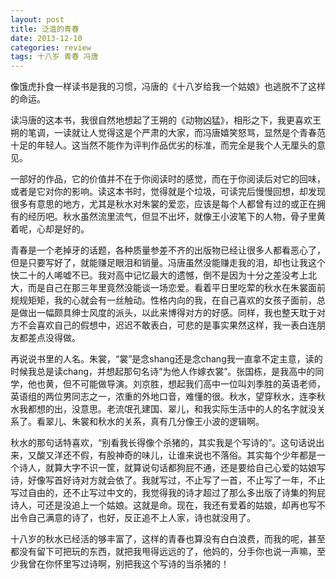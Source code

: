 ```yaml
---
layout: post
title: 泛滥的青春
date: 2013-12-10
categories: review
tags: 十八岁 青春 冯唐
---
```


像饿虎扑食一样读书是我的习惯，冯唐的《十八岁给我一个姑娘》也逃脱不了这样的命运。

读冯唐的这本书，我很自然地想起了王朔的《动物凶猛》，相形之下，我更喜欢王朔的笔调，一读就让人觉得这是个严肃的大家，而冯唐嬉笑怒骂，显然是个青春范十足的年轻人。这当然不能作为评判作品优劣的标准，而完全是我个人无厘头的意见。

一部好的作品，它的价值并不在于你阅读时的感觉，而在于你阅读后对它的回味，或者是它对你的影响。读这本书时，觉得就是个垃圾，可读完后慢慢回想，却发现很多有意思的地方，尤其是秋水对朱裳的爱恋，应该是每个人都曾有过的或正在拥有的经历吧。秋水虽然流里流气，但显不出坏，就像王小波笔下的人物，骨子里黄着呢，心却是好的。

青春是一个老掉牙的话题，各种质量参差不齐的出版物已经让很多人都看恶心了，但是只要写好了，就能赚足眼泪和销量。冯唐虽然没能赚走我的泪，却也让我这个快二十的人唏嘘不已。我对高中记忆最大的遗憾，倒不是因为十分之差没考上北大，而是自己在那三年里竟然没能谈一场恋爱。看着平日里吃荤的秋水在朱裳面前规规矩矩，我的心就会有一丝触动。性格内向的我，在自己喜欢的女孩子面前，总是做出一幅颇具绅士风度的派头，以此来博得对方的好感。同样，我也整天耽于对方不会喜欢自己的假想中，迟迟不敢表白，可悲的是事实果然这样，我一表白连朋友都差点没得做。

再说说书里的人名。朱裳，“裳”是念shang还是念chang我一直拿不定主意，读的时候我总是读chang，并想起那句名诗“为他人作嫁衣裳”。张国栋，是我高中的同学，他也黄，但不可能做导演。刘京胜，想起我们高中一位叫刘季胜的英语老师，英语组的两位男同志之一，浓重的外地口音，难懂的很。秋水，望穿秋水，连李秋水我都想的出，没意思。老流氓孔建国、翠儿，和我实际生活中的人的名字就没关系了。看翠儿、朱裳和秋水的关系，真有几分像王小波的逻辑啊。

秋水的那句话特喜欢，“别看我长得像个杀猪的，其实我是个写诗的”。这句话说出来，又酸又洋还不假，有股神奇的味儿，让谁来说也不落俗。其实每个少年都是一个诗人，就算大字不识一筐，就算说句话都狗屁不通，还是要给自己心爱的姑娘写诗，好像写首好诗对方就会依了。我就写过，不止写了一首，不止写了一年，不止写过自由的，还不止写过中文的，我觉得我的诗才超过了那么多出版了诗集的狗屁诗人，可还是没追上一个姑娘。这就是命。现在，我还有爱着的姑娘，却再也写不出令自己满意的诗了，也好，反正追不上人家，诗也就没用了。

十八岁的秋水已经活的够丰富了，这样的青春也算没有白白浪费，而我的呢，甚至都没有留下可把玩的东西，就把我甩得远远的了，他妈的，分手你也说一声嘛，至少我曾在你怀里写过诗啊，别把我这个写诗的当杀猪的！
